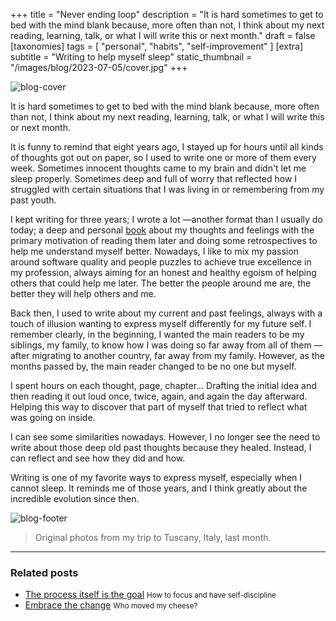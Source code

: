 +++
title = "Never ending loop"
description = "It is hard sometimes to get to bed with the mind blank because, more often than not, I think about my next reading, learning, talk, or what I will write this or next month."
draft = false
[taxonomies]
tags = [ "personal", "habits", "self-improvement" ]
[extra]
subtitle = "Writing to help myself sleep"
static_thumbnail = "/images/blog/2023-07-05/cover.jpg"
+++

![blog-cover](/images/blog/2023-07-05/cover.jpg)

It is hard sometimes to get to bed with the mind blank because, more often than not, I think about my next reading, learning, talk, or what I will write this or next month.

<!-- more -->

It is funny to remind that eight years ago, I stayed up for hours until all kinds of thoughts got out on paper, so I used to write one or more of them every week. Sometimes innocent thoughts came to my brain and didn't let me sleep properly. Sometimes deep and full of worry that reflected how I struggled with certain situations that I was living in or remembering from my past youth.

I kept writing for three years; I wrote a lot —another format than I usually do today; a deep and personal [book](https://chemaclass.com/books/) about my thoughts and feelings with the primary motivation of reading them later and doing some retrospectives to help me understand myself better. Nowadays, I like to mix my passion around software quality and people puzzles to achieve true excellence in my profession, always aiming for an honest and healthy egoism of helping others that could help me later. The better the people around me are, the better they will help others and me.

Back then, I used to write about my current and past feelings, always with a touch of illusion wanting to express myself differently for my future self. I remember clearly, in the beginning, I wanted the main readers to be my siblings, my family, to know how I was doing so far away from all of them —after migrating to another country, far away from my family. However, as the months passed by, the main reader changed to be no one but myself.

I spent hours on each thought, page, chapter… Drafting the initial idea and then reading it out loud once, twice, again, and again the day afterward. Helping this way to discover that part of myself that tried to reflect what was going on inside.

I can see some similarities nowadays. However, I no longer see the need to write about those deep old past thoughts because they healed. Instead, I can reflect and see how they did and how.

Writing is one of my favorite ways to express myself, especially when I cannot sleep. It reminds me of those years, and I think greatly about the incredible evolution since then.

![blog-footer](/images/blog/2023-07-05/footer.jpg)

> Original photos from my trip to Tuscany, Italy, last month.

---

### Related posts

- [The process itself is the goal](/blog/the-process-itself-is-the-goal/) <small>How to focus and have self-discipline</small>
- [Embrace the change](/blog/embrace-the-change/) <small>Who moved my cheese?</small>
